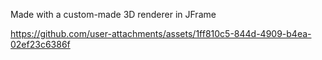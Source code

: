 Made with a custom-made 3D renderer in JFrame

https://github.com/user-attachments/assets/1ff810c5-844d-4909-b4ea-02ef23c6386f

